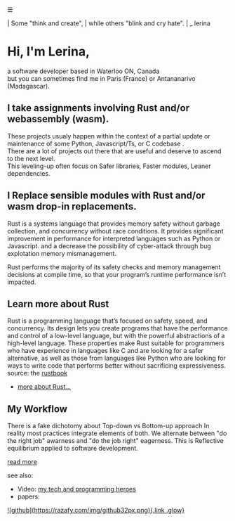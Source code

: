 
<div class="bg_lerina"></div><div class="navbar"><a class="openbtn" onclick="openNav()">&#9776;</a></div>
<main>

| Some "think and create",
| while others "blink and cry hate".
|                                   _ lerina


# Hi, I'm Lerina, 
a software developer based in Waterloo ON, Canada<br/> but you can sometimes find me in Paris (France) or Antananarivo (Madagascar).

## I take assignments involving Rust and/or webassembly (wasm).  

These projects usualy happen within the context of a partial update or maintenance of some Python, Javascript/Ts, or C codebase .  
There are a lot of projects out there that are useful and deserve to ascend to the next level.  
This leveling-up often focus on Safer libraries, Faster modules, Leaner dependencies.  

## I Replace sensible modules with Rust and/or wasm drop-in replacements. 

Rust is a systems language that provides memory safety without garbage collection, and concurrency without race conditions.
It provides significant improvement in performance for interpreted languages such as Python or Javascript.
and a decrease the possibility of cyber-attack through bug explotation memory mismanagement.

Rust performs the majority of its safety checks and memory management decisions at compile time, so that your program’s runtime performance isn’t impacted.


## Learn more about Rust

Rust is a programming language that’s focused on safety, speed, and concurrency. Its design lets you create programs that have the performance and control of a low-level language, but with the powerful abstractions of a high-level language. These properties make Rust suitable for programmers who have experience in languages like C and are looking for a safer alternative, as well as those from languages like Python who are looking for ways to write code that performs better without sacrificing expressiveness.  source: the [rustbook](https://doc.rust-lang.org/book/foreword.html)

- [more about Rust...](./code/secure_coding/index.html)  

## My Workflow

There is a fake dichotomy about Top-down vs Bottom-up approach 
In reality most practices integrate elements of both.
We alternate between "do the right job" awarness and "do the job right" eagerness.
This is Reflective equilibrium applied to software development.

[read more](./code/workflow.html)  

see also:

- Video: [my tech and programming heroes](./my_heroes.html)
- papers:

</main>
<footer>
  <a href="https://github.com/lerina" target="_blank" title="github">![github](https://razafy.com/img/github32px.png){.link .glow}
  </a>
</footer>

<script src="https://razafy.com/js/toc.js"></script>
<script>
let anchor= document.createElement('a');
anchor.href="javascript:closeNav()"; //void(0)"; //anchor[0].onclick = closeNav();
anchor.className = "closebtn";  
anchor.innerHTML="&times;";
document.getElementById("TOC").prepend(anchor);

let navCrumbs= document.createElement('div');
navCrumbs.className = "hover-nav";
navCrumbs.innerHTML = `
<div class="hover-nav">
<ul>
<li><a href="../../index.html">⇦ home</a></li>
<li><a href="./index.html">lerina</a></li>
</ul>
</div>`;
document.getElementById("TOC").prepend(navCrumbs); 
</script>
